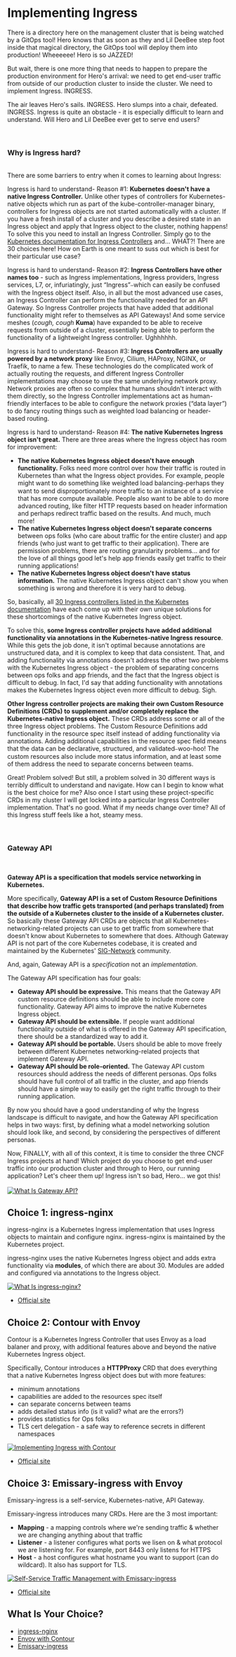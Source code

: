 # Implementing Ingress

There is a directory here on the management cluster that is being watched by a GitOps tool! Hero knows that as soon as they and Lil DeeBee step foot inside that magical directory, the GitOps tool will deploy them into production! Wheeeeee! Hero is so JAZZED!

But wait, there is one more thing that needs to happen to prepare the production environment for Hero's arrival: we need to get end-user traffic from outside of our production cluster to inside the cluster. We need to implement Ingress. INGRESS.

The air leaves Hero's sails. INGRESS. Hero slumps into a chair, defeated. INGRESS. Ingress is quite an obstacle - it is especially difficult to learn and understand. Will Hero and Lil DeeBee ever get to serve end users? 
<br><br><br>
### Why is Ingress hard?
<br>
There are some barriers to entry when it comes to learning about Ingress:

Ingress is hard to understand- Reason #1: **Kubernetes doesn't have a native Ingress Controller.** Unlike other types of controllers for Kubernetes-native objects which run as part of the kube-controller-manager binary, controllers for Ingress objects are not started automatically with a cluster. If you have a fresh install of a cluster and you describe a desired state in an Ingress object and apply that Ingress object to the cluster, nothing happens! To solve this you need to install an Ingress Controller. Simply go to the [Kubernetes documentation for Ingress Controllers](https://kubernetes.io/docs/concepts/services-networking/ingress-controllers/) and... WHAT?! There are 30 choices here! How on Earth is one meant to suss out which is best for their particular use case?

Ingress is hard to understand- Reason #2: **Ingress Controllers have other names too** - such as Ingress implementations, Ingress providers, Ingress services, L7, or, infuriatingly, just “Ingress”⎯which can easily be confused with the Ingress object itself. Also, in all but the most advanced use cases, an Ingress Controller can perform the functionality needed for an API Gateway. So Ingress Controller projects that have added that additional functionality might refer to themselves as API Gateways! And some service meshes (*cough, cough* **Kuma**) have expanded to be able to receive requests from outside of a cluster, essentially being able to perform the functionality of a lightweight Ingress controller. Ughhhhhh.

Ingress is hard to understand- Reason #3: **Ingress Controllers are usually powered by a network proxy** like Envoy, Cilium, HAProxy, NGINX, or Traefik, to name a few. These technologies do the complicated work of actually routing the requests, and different Ingress Controller implementations may choose to use the same underlying network proxy. Network proxies are often so complex that humans shouldn't interact with them directly, so the Ingress Controller implementations act as human-friendly interfaces to be able to configure the network proxies (“data layer”) to do fancy routing things such as weighted load balancing or header-based routing.

Ingress is hard to understand- Reason #4: **The native Kubernetes Ingress object isn't great.** There are three areas where the Ingress object has room for improvement:

* **The native Kubernetes Ingress object doesn't have enough functionality.** Folks need more control over how their traffic is routed in Kubernetes than what the Ingress object provides. For example, people might want to do something like weighted load balancing⎯perhaps they want to send disproportionately more traffic to an instance of a service that has more compute available. People also want to be able to do more advanced routing, like filter HTTP requests based on header information and perhaps redirect traffic based on the results. And much, much more!
* **The native Kubernetes Ingress object doesn't separate concerns** between ops folks (who care about traffic for the entire cluster) and app friends (who just want to get traffic to their application). There are permission problems, there are routing granularity problems... and for the love of all things good let's help app friends easily get traffic to their running applications!
* **The native Kubernetes Ingress object doesn't have status information.** The native Kubernetes Ingress object can't show you when something is wrong and therefore it is very hard to debug.


So, basically, all [30 Ingress controllers listed in the Kubernetes documentation](https://kubernetes.io/docs/concepts/services-networking/ingress-controllers/) have each come up with their own unique solutions for these shortcomings of the native Kubernetes Ingress object.

To solve this, **some Ingress controller projects have added additional functionality via annotations in the Kubernetes-native Ingress resource**. While this gets the job done, it isn't optimal because annotations are unstructured data, and it is complex to keep that data consistent. That, and adding functionality via annotations doesn't address the other two problems with the Kubernetes Ingress object - the problem of separating concerns between ops folks and app friends, and the fact that the Ingress object is difficult to debug. In fact, I'd say that adding functionality with annotations makes the Kubernetes Ingress object even more difficult to debug. Sigh.

**Other Ingress controller projects are making their own Custom Resource Definitions (CRDs) to supplement and/or completely replace the Kubernetes-native Ingress object.** These CRDs address some or all of the three Ingress object problems. The Custom Resource Definitions add functionality in the resource spec itself instead of adding functionality via annotations. Adding additional capabilities in the resource spec field means that the data can be declarative, structured, and validated⎯woo-hoo! The custom resources also include more status information, and at least some of them address the need to separate concerns between teams. 

Great! Problem solved! But still, a problem solved in 30 different ways is terribly difficult to understand and navigate. How can I begin to know what is the best choice for me? Also once I start using these project-specific CRDs in my cluster I will get locked into a particular Ingress Controller implementation. That's no good. What if my needs change over time? All of this Ingress stuff feels like a hot, steamy mess.
<br><br><br>
### Gateway API
<br>

**Gateway API is a specification that models service networking in Kubernetes.**

More specifically, **Gateway API is a set of Custom Resource Definitions that describe how traffic gets transported (and perhaps translated) from the outside of a Kubernetes cluster to the inside of a Kubernetes cluster.** So basically these Gateway API CRDs are objects that all Kubernetes-networking-related projects can use to get traffic from somewhere that doesn't know about Kubernetes to somewhere that does. Although Gateway API is not part of the core Kubernetes codebase, it is created and maintained by the Kubernetes' [SIG-Network](https://github.com/kubernetes/community/tree/master/sig-network) community.

And, again, Gateway API is a *specification* not an *implementation*. 

The Gateway API specification has four goals:

* **Gateway API should be expressive.** This means that the Gateway API custom resource definitions should be able to include more core functionality. Gateway API aims to improve the native Kubernetes Ingress object.
* **Gateway API should be extensible.** If people want additional functionality outside of what is offered in the Gateway API specification, there should be a standardized way to add it.
* **Gateway API should be portable.** Users should be able to move freely between different Kubernetes networking-related projects that implement Gateway API.
* **Gateway API should be role-oriented.** The Gateway API custom resources should address the needs of different personas. Ops folks should have full control of all traffic in the cluster, and app friends should have a simple way to easily get the right traffic through to their running application.

By now you should have a good understanding of why the Ingress landscape is difficult to navigate, and how the Gateway API specification helps in two ways: first, by defining what a model networking solution should look like, and second, by considering the perspectives of different personas.

Now, FINALLY, with all of this context, it is time to consider the three CNCF Ingress projects at hand! Which project do you choose to get end-user traffic into our production cluster and through to Hero, our running application? Let's cheer them up! Ingress isn't so bad, Hero... we got this!
<br><br>
[![What Is Gateway API?](https://img.youtube.com/vi/G_5tRFY6N_k/0.jpg)](https://youtu.be/G_5tRFY6N_k)

## Choice 1: ingress-nginx

ingress-nginx is a Kubernetes Ingress implementation that uses Ingress objects to maintain and configure nginx. ingress-nginx is maintained by the Kubernetes project.

ingress-nginx uses the native Kubernetes Ingress object and adds extra functionality via **modules**, of which there are about 30. Modules are added and configured via annotations to the Ingress object.

[![What Is ingress-nginx?](https://img.youtube.com/vi/ly_zzKR_alA/0.jpg)](https://youtu.be/ly_zzKR_alA)
* [Official site](https://kubernetes.github.io/ingress-nginx)

## Choice 2: Contour with Envoy

Contour is a Kubernetes Ingress Controller that uses Envoy as a load balaner and proxy, with additional features above and beyond the native Kubernetes Ingress object.

Specifically, Contour introduces a **HTTPProxy** CRD that does everything that a native Kubernetes Ingress object does but with more features:
* minimum annotations
* capabilities are added to the resources spec itself
* can separate concerns between teams
* adds detailed status info (is it valid? what are the errors?)
* provides statistics for Ops folks
* TLS cert delegation - a safe way to reference secrets in different namespaces

[![Implementing Ingress with Contour](https://img.youtube.com/vi/zFx7gdM7xpQ/0.jpg)](https://youtu.be/zFx7gdM7xpQ)
* [Official site](https://projectcontour.io)

## Choice 3: Emissary-ingress with Envoy

Emissary-ingress is a self-service, Kubernetes-native, API Gateway.

Emissary-ingress introduces many CRDs. Here are the 3 most important:
* **Mapping** - a mapping controls where we're sending traffic & whether we are changing anything about that traffic
* **Listener** - a listener configures what ports we lisen on & what protocol we are listening for. For example, port 8443 only listens for HTTPS
* **Host** - a host configures what hostname you want to support (can do wildcard). It also has support for TLS.

[![Self-Service Traffic Management with Emissary-ingress](https://img.youtube.com/vi/XT2NQ4IZwNo/0.jpg)](https://youtu.be/XT2NQ4IZwNo)
* [Official site](https://www.getambassador.io/products/api-gateway)

## What Is Your Choice?

* [ingress-nginx](nginx.md)
* [Envoy with Contour](contour.md)
* [Emissary-ingress](emissary-ingress.md)